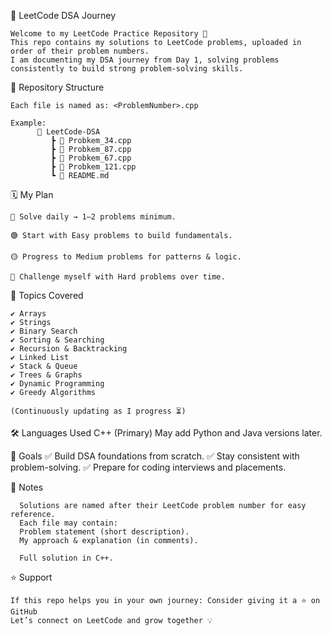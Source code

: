 📘 LeetCode DSA Journey

    Welcome to my LeetCode Practice Repository 🚀
    This repo contains my solutions to LeetCode problems, uploaded in order of their problem numbers.
    I am documenting my DSA journey from Day 1, solving problems consistently to build strong problem-solving skills.

📂 Repository Structure

    Each file is named as: <ProblemNumber>.cpp
    
    Example:
          📁 LeetCode-DSA
             ┣ 📜 Probkem_34.cpp
             ┣ 📜 Probkem_87.cpp
             ┣ 📜 Probkem_67.cpp
             ┣ 📜 Probkem_121.cpp
             ┗ 📜 README.md

🗓️ My Plan

    📅 Solve daily → 1–2 problems minimum.
    
    🟢 Start with Easy problems to build fundamentals.
    
    🟡 Progress to Medium problems for patterns & logic.
    
    🔴 Challenge myself with Hard problems over time.

🚀 Topics Covered

    ✔ Arrays
    ✔ Strings
    ✔ Binary Search
    ✔ Sorting & Searching
    ✔ Recursion & Backtracking
    ✔ Linked List
    ✔ Stack & Queue
    ✔ Trees & Graphs
    ✔ Dynamic Programming
    ✔ Greedy Algorithms
    
    (Continuously updating as I progress ⏳)


🛠️ Languages Used
    C++ (Primary)
    May add Python and Java versions later.


🎯 Goals
      ✅ Build DSA foundations from scratch.
      ✅ Stay consistent with problem-solving.
      ✅ Prepare for coding interviews and placements.

📌 Notes

      Solutions are named after their LeetCode problem number for easy reference.
      Each file may contain:
      Problem statement (short description).
      My approach & explanation (in comments).
      
      Full solution in C++.

⭐ Support

    If this repo helps you in your own journey: Consider giving it a ⭐ on GitHub
    Let’s connect on LeetCode and grow together 💡
